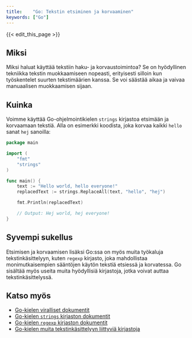 ```yaml
---
title:    "Go: Tekstin etsiminen ja korvaaminen"
keywords: ["Go"]
---
```


{{< edit_this_page >}}

## Miksi

Miksi haluat käyttää tekstiin haku- ja korvaustoimintoa? Se on hyödyllinen tekniikka tekstin muokkaamiseen nopeasti, erityisesti silloin kun työskentelet suurten tekstimäärien kanssa. Se voi säästää aikaa ja vaivaa manuaalisen muokkaamisen sijaan.

## Kuinka

Voimme käyttää Go-ohjelmointikielen ```strings``` kirjastoa etsimään ja korvaamaan tekstiä. Alla on esimerkki koodista, joka korvaa kaikki ```hello``` sanat ```hej``` sanoilla:

```Go
package main

import (
	"fmt"
	"strings"
)

func main() {
	text := "Hello world, hello everyone!"
	replacedText := strings.ReplaceAll(text, "hello", "hej")

	fmt.Println(replacedText)

	// Output: Hej world, hej everyone!
}
```

## Syvempi sukellus

Etsimisen ja korvaamisen lisäksi Go:ssa on myös muita työkaluja tekstinkäsittelyyn, kuten ```regexp``` kirjasto, joka mahdollistaa monimutkaisempien sääntöjen käytön tekstiä etsiessä ja korvatessa. Go sisältää myös useita muita hyödyllisiä kirjastoja, jotka voivat auttaa tekstinkäsittelyssä.

## Katso myös

- [Go-kielen viralliset dokumentit](https://golang.org/doc/)
- [Go-kielen ```strings``` kirjaston dokumentit](https://golang.org/pkg/strings/)
- [Go-kielen ```regexp``` kirjaston dokumentit](https://golang.org/pkg/regexp/)
- [Go-kielen muita tekstinkäsittelyyn liittyviä kirjastoja](https://github.com/avelino/awesome-go#text-processing)